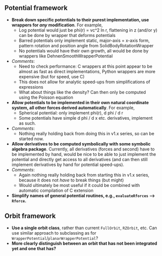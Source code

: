 ## Potential framework

* **Break down specific potentials to their purest implementation, use wrappers for *any* modification**. For example,
  * Log potential would just be phi(r) = vc^2 ln r, flattening in z (and/or y) can be done by wrapper that deforms potentials
  * Barred potentials only implement static, major-axis = x-axis form, pattern rotation and position angle from SolidBodyRotationWrapper
  * No potentials would have their own growth, all would be done by wrappers like DehnenSmoothWrapperPotential
* _Comments_:
  * Need to check performance: C wrappers at this point appear to be almost as fast as direct implementations, Python wrappers are more expensive (but for speed, use C)
  * This does not allow for analytic speed-ups from simplifications of expressions
  * What about things like the density? Can then only be computed using the Poisson equation
* **Allow potentials to be implemented in their own natural coordinate system, all other forces derived automatically**. For example,
  * Spherical potential: only implement phi(r), d phi / d r
  * Some potentials have simple d phi / d x etc. derivatives, implement as such.
* _Comments_:
  * Nothing really holding back from doing this in v1.x series, so can be started now.
* **Allow derivatives to be computed symbolically with some symbolic algebra package**. Currently, all derivatives (forces and second) have to be implemented by hand, would be nice to be able to just implement the potential and directly get access to all derivatives (and can then still implement derivatives by hand for potential speed-ups). 
* _Comments_:
  * Again nothing really holding back from starting this in v1.x series, because it does not _have_ to break things (but might)
  * Would ultimately be most useful if it could be combined with automatic compilation of C extension
* **Simplify names of general potential routines, e.g., ``evaluateRforces`` --> ``Rforce``.** 

## Orbit framework

* **Use a single orbit class**, rather than current ``FullOrbit``, ``RZOrbit``, etc. Can use similar approach to subclassing as for ``WrapperPotential``/``planarWrapperPotential``?
* **More clearly distinguish between an orbit that has not been integrated yet and one that has?**